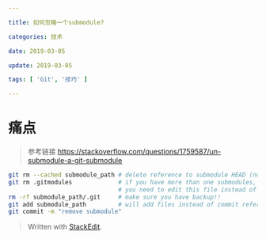 ```yaml
---

title: 如何忽略一个submodule?

categories: 技术

date: 2019-03-05

update: 2019-03-05

tags: [ 'Git', '技巧' ]

---
```


# 痛点


> 参考链接 https://stackoverflow.com/questions/1759587/un-submodule-a-git-submodule

``` bash
git rm --cached submodule_path # delete reference to submodule HEAD (no trailing slash)
git rm .gitmodules             # if you have more than one submodules,
                               # you need to edit this file instead of deleting!
rm -rf submodule_path/.git     # make sure you have backup!!
git add submodule_path         # will add files instead of commit reference
git commit -m "remove submodule"

```

> Written with [StackEdit](https://stackedit.io/).
<!--stackedit_data:
eyJoaXN0b3J5IjpbLTE0NjYzOTY4MDhdfQ==
-->
